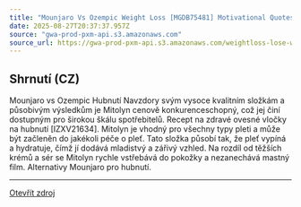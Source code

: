 ```yaml
---
title: "Mounjaro Vs Ozempic Weight Loss [MGDB75481] Motivational Quotes To Loss Weight"
date: 2025-08-27T20:37:37.957Z
source: "gwa-prod-pxm-api.s3.amazonaws.com"
source_url: https://gwa-prod-pxm-api.s3.amazonaws.com/weightloss-lose-weight/WeightLossLaxatives-dak17.html?RuTGcUAG=RuTGcUAG
---
```


## Shrnutí (CZ)
Mounjaro vs Ozempic Hubnutí Navzdory svým vysoce kvalitním složkám a působivým výsledkům je Mitolyn cenově konkurenceschopný, což jej činí dostupným pro širokou škálu spotřebitelů. Recept na zdravé ovesné vločky na hubnutí [IZXV21634]. Mitolyn je vhodný pro všechny typy pleti a může být začleněn do jakékoli péče o pleť. Tato složka působí tak, že pleť vypíná a hydratuje, čímž jí dodává mladistvý a zářivý vzhled. Na rozdíl od těžších krémů a sér se Mitolyn rychle vstřebává do pokožky a nezanechává mastný film. Alternativy Mounjaro pro hubnutí.

---

[Otevřít zdroj](https://gwa-prod-pxm-api.s3.amazonaws.com/weightloss-lose-weight/WeightLossLaxatives-dak17.html?RuTGcUAG=RuTGcUAG)
